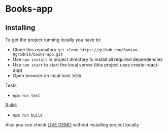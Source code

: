 # Books-app

## Installing

To get the project running locally you have to:

- Clone this repository `git clone https://github.com/Damian-Ogrodnik/books-app.git`
- Use `npm install` in project directory to install all required dependencies
- Use `npm start` to start the local server (this project uses create-react-app)
- Open browser on local host `3000`

Tests:

- `npm run test`

Build:

- `npm run build`

Also you can check [LIVE DEMO](https://dogrodnik.github.io/books-app/) without installing project locally.
